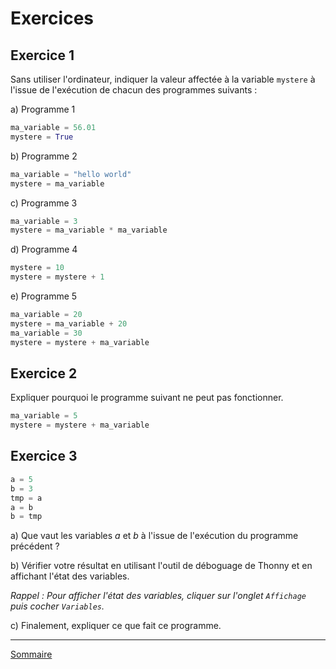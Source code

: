 # Exercices

## Exercice 1

Sans utiliser l'ordinateur, indiquer la valeur affectée à la variable `mystere` à l'issue de l'exécution de chacun des programmes suivants :

a) Programme 1

```python
ma_variable = 56.01
mystere = True
```

b) Programme 2

```python
ma_variable = "hello world"
mystere = ma_variable
```

c) Programme 3

```python
ma_variable = 3
mystere = ma_variable * ma_variable
```

d) Programme 4

```python
mystere = 10
mystere = mystere + 1
```

e) Programme 5

```python
ma_variable = 20
mystere = ma_variable + 20
ma_variable = 30
mystere = mystere + ma_variable
```

## Exercice 2

Expliquer pourquoi le programme suivant ne peut pas fonctionner.

```python
ma_variable = 5
mystere = mystere + ma_variable
```

## Exercice 3

```python
a = 5
b = 3
tmp = a
a = b
b = tmp
```

a) Que vaut les variables $a$ et $b$ à l'issue de l'exécution du programme précédent ?

b) Vérifier votre résultat en utilisant l'outil de déboguage de Thonny et en affichant l'état des variables.

*Rappel : Pour afficher l'état des variables, cliquer sur l'onglet `Affichage` puis cocher `Variables`.*

c) Finalement, expliquer ce que fait ce programme.

_______________

[Sommaire](./../../README.md)